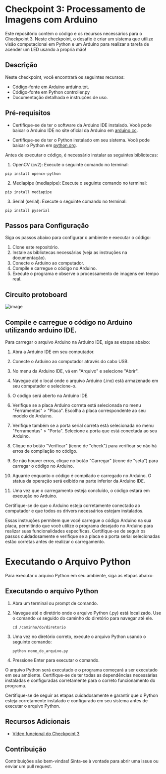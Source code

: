 # Checkpoint 3: Processamento de Imagens com Arduino

Este repositório contém o código e os recursos necessários para o Checkpoint 3. Neste checkpoint, o desafio é criar um sistema que utilize visão computacional em Python e um Arduino para realizar a tarefa de acender um LED usando a propria mão!

## Descrição

Neste checkpoint, você encontrará os seguintes recursos:

- Código-fonte em Arduino arduino.txt.
- Código-fonte em Python controller.py
- Documentação detalhada e instruções de uso.

## Pré-requisitos

- Certifique-se de ter o software da Arduino IDE instalado. Você pode baixar o Arduino IDE no site oficial da Arduino em [arduino.cc](https://www.arduino.cc/).

- Certifique-se de ter o Python instalado em seu sistema. Você pode baixar o Python em [python.org](https://www.python.org/downloads/).

Antes de executar o código, é necessário instalar as seguintes bibliotecas:

1. OpenCV (cv2): Execute o seguinte comando no terminal:

```
pip install opencv-python
```

2. Mediapipe (mediapipe): Execute o seguinte comando no terminal:

```
pip install mediapipe
```

3. Serial (serial): Execute o seguinte comando no terminal:

```
pip install pyserial
```

## Passos para Configuração

Siga os passos abaixo para configurar o ambiente e executar o código:

1. Clone este repositório.
2. Instale as bibliotecas necessárias (veja as instruções na documentação).
3. Conecte o Arduino ao computador.
4. Compile e carregue o código no Arduino.
5. Execute o programa e observe o processamento de imagens em tempo real.


## Circuito protoboard

![image](https://github.com/CaarlosAndrade/checkpoint3/assets/44757104/fb5a9271-b375-4e08-aec8-f9db264bbf6f)


## Compile e carregue o código no Arduino utilizando arduino IDE.

Para carregar o arquivo Arduino na Arduino IDE, siga as etapas abaixo:

1. Abra a Arduino IDE em seu computador.

2. Conecte o Arduino ao computador através do cabo USB.

3. No menu da Arduino IDE, vá em "Arquivo" e selecione "Abrir".

4. Navegue até o local onde o arquivo Arduino (.ino) está armazenado em seu computador e selecione-o.

5. O código será aberto na Arduino IDE.

6. Verifique se a placa Arduino correta está selecionada no menu "Ferramentas" > "Placa". Escolha a placa correspondente ao seu modelo de Arduino.

7. Verifique também se a porta serial correta está selecionada no menu "Ferramentas" > "Porta". Selecione a porta que está conectada ao seu Arduino.

8. Clique no botão "Verificar" (ícone de "check") para verificar se não há erros de compilação no código.

9. Se não houver erros, clique no botão "Carregar" (ícone de "seta") para carregar o código no Arduino.

10. Aguarde enquanto o código é compilado e carregado no Arduino. O status da operação será exibido na parte inferior da Arduino IDE.

11. Uma vez que o carregamento esteja concluído, o código estará em execução no Arduino.

Certifique-se de que o Arduino esteja corretamente conectado ao computador e que todos os drivers necessários estejam instalados.

Essas instruções permitem que você carregue o código Arduino na sua placa, permitindo que você utilize o programa desejado no Arduino para realizar suas funcionalidades específicas. Certifique-se de seguir os passos cuidadosamente e verifique se a placa e a porta serial selecionadas estão corretas antes de realizar o carregamento.


# Executando o Arquivo Python

Para executar o arquivo Python em seu ambiente, siga as etapas abaixo:

## Executando o arquivo Python

1. Abra um terminal ou prompt de comando.

2. Navegue até o diretório onde o arquivo Python (.py) está localizado. Use o comando `cd` seguido do caminho do diretório para navegar até ele.

   ```shell
   cd /caminho/do/diretorio
   ```

3. Uma vez no diretório correto, execute o arquivo Python usando o seguinte comando:

   ```shell
   python nome_do_arquivo.py
   ```

4. Pressione Enter para executar o comando.

O arquivo Python será executado e o programa começará a ser executado em seu ambiente. Certifique-se de ter todas as dependências necessárias instaladas e configuradas corretamente para o correto funcionamento do programa.

Certifique-se de seguir as etapas cuidadosamente e garantir que o Python esteja corretamente instalado e configurado em seu sistema antes de executar o arquivo Python.

## Recursos Adicionais

- [Vídeo funcional do Checkpoint 3](https://youtu.be/xnJLwoM1Ujo)

## Contribuição

Contribuições são bem-vindas! Sinta-se à vontade para abrir uma issue ou enviar um pull request.








